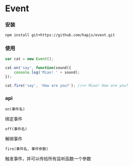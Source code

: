 # Event 

### 安装

```
npm install git+https://github.com/hapjs/event.git
```

### 使用
```js 
var cat = new Event();

cat.on('say', function(sound){
    console.log('Miao! ' + sound);
});

cat.fire('say', 'How are you?'); //=> Miao! How are you?
```

### api

`on(事件名)` 

绑定事件

`off(事件名)`

解绑事件

`fire(事件名, 事件参数)`

触发事件，并可以传给所有监听函数一个参数